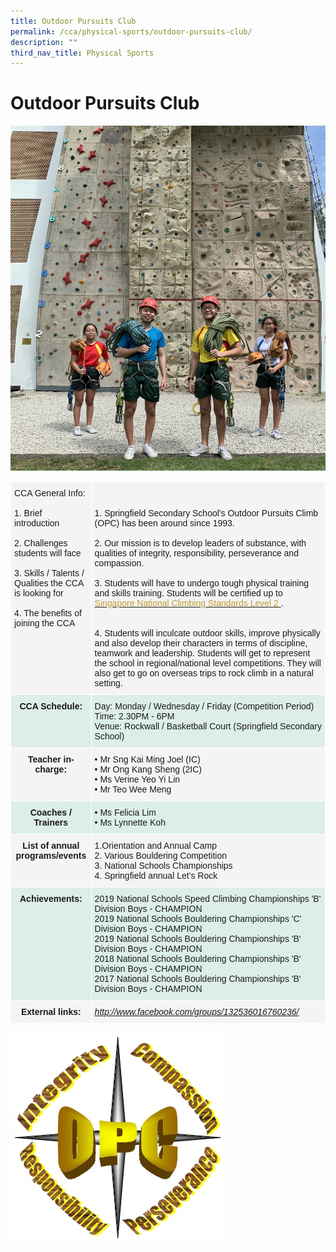 ```yaml
---
title: Outdoor Pursuits Club
permalink: /cca/physical-sports/outdoor-pursuits-club/
description: ""
third_nav_title: Physical Sports
---
```

# **Outdoor Pursuits Club**

![](/images/IMG_1743.jpg)

<table style="border-collapse:collapse;border-spacing:0" class="tg"><thead><tr><th style="background-color:#F4F4F4;border-color:#ffffff;border-style:solid;border-width:1px;font-family:Arial, sans-serif;font-size:14px;font-weight:normal;overflow:hidden;padding:10px 5px;text-align:left;vertical-align:top;word-break:normal"><span style="background-color:transparent">CCA General Info: </span><br><br><span style="background-color:transparent">1. Brief introduction </span><br><br><span style="background-color:transparent">2. Challenges students will face </span><br><br><span style="background-color:transparent">3. Skills / Talents / Qualities the CCA is looking for </span><br><br><span style="background-color:transparent">4. The benefits of joining the CCA </span><br></th><th style="background-color:#F4F4F4;border-color:#ffffff;border-style:solid;border-width:1px;font-family:Arial, sans-serif;font-size:14px;font-weight:normal;overflow:hidden;padding:10px 5px;text-align:left;vertical-align:top;word-break:normal"><br><br><span style="background-color:transparent">1. Springfield Secondary School's Outdoor Pursuits Climb (OPC) has been around since 1993. </span><br><br><span style="background-color:transparent">2. Our mission is to develop leaders of substance, with qualities of integrity, responsibility, perseverance and compassion. </span><br><br><span style="background-color:transparent">3. Students will have to undergo tough physical training and skills training. Students will be certified up to</span> <a href="http://www.smf.org.sg/pages/sncs-itc.html" target="_blank" rel="noopener noreferrer"><span style="color:#BE9B30;background-color:transparent">Singapore National Climbing Standards Level 2</span></a><a href="http://www.smf.org.sg/pages/sncs-itc.html" target="_blank" rel="noopener noreferrer"> </a><span style="background-color:transparent">. </span><br><br><br><span style="background-color:transparent">4. Students will inculcate outdoor skills, improve physically and also develop their characters in terms of discipline, teamwork and leadership. Students will get to represent the school in regional/national level competitions. They will also get to go on overseas trips to rock climb in a natural setting. </span><br></th></tr></thead><tbody><tr><td style="background-color:#DDEEE9;border-color:#ffffff;border-style:solid;border-width:1px;font-family:Arial, sans-serif;font-size:14px;font-weight:bold;overflow:hidden;padding:10px 5px;text-align:center;vertical-align:top;word-break:normal">CCA Schedule:<br></td><td style="background-color:#DDEEE9;border-color:#ffffff;border-style:solid;border-width:1px;font-family:Arial, sans-serif;font-size:14px;overflow:hidden;padding:10px 5px;text-align:left;vertical-align:top;word-break:normal">Day: Monday / Wednesday / Friday (Competition Period)<br>Time: 2.30PM - 6PM<br>Venue: Rockwall / Basketball Court (Springfield Secondary School)</td></tr><tr><td style="background-color:#F4F4F4;border-color:#ffffff;border-style:solid;border-width:1px;font-family:Arial, sans-serif;font-size:14px;font-weight:bold;overflow:hidden;padding:10px 5px;text-align:center;vertical-align:top;word-break:normal">Teacher in-charge:</td><td style="background-color:#F4F4F4;border-color:#ffffff;border-style:solid;border-width:1px;font-family:Arial, sans-serif;font-size:14px;overflow:hidden;padding:10px 5px;text-align:left;vertical-align:top;word-break:normal">• Mr Sng Kai Ming Joel (IC)<br>• Mr Ong Kang Sheng (2IC)<br>• Ms Verine Yeo Yi Lin<br>• Mr Teo Wee Meng</td></tr><tr><td style="background-color:#DDEEE9;border-color:#ffffff;border-style:solid;border-width:1px;font-family:Arial, sans-serif;font-size:14px;font-weight:bold;overflow:hidden;padding:10px 5px;text-align:center;vertical-align:top;word-break:normal">Coaches / Trainers<br></td><td style="background-color:#DDEEE9;border-color:#ffffff;border-style:solid;border-width:1px;font-family:Arial, sans-serif;font-size:14px;overflow:hidden;padding:10px 5px;text-align:left;vertical-align:top;word-break:normal">• Ms Felicia Lim             <br>• Ms Lynnette Koh</td></tr><tr><td style="background-color:#F4F4F4;border-color:#ffffff;border-style:solid;border-width:1px;font-family:Arial, sans-serif;font-size:14px;font-weight:bold;overflow:hidden;padding:10px 5px;text-align:center;vertical-align:top;word-break:normal">List of annual programs/events</td><td style="background-color:#F4F4F4;border-color:#ffffff;border-style:solid;border-width:1px;font-family:Arial, sans-serif;font-size:14px;overflow:hidden;padding:10px 5px;text-align:left;vertical-align:top;word-break:normal"><span style="background-color:transparent">1.Orientation and Annual Camp </span><br><span style="background-color:transparent">2. Various Bouldering Competition </span><br><span style="background-color:transparent">3. National Schools Championships </span><br><span style="background-color:transparent">4. Springfield annual Let’s Rock </span></td></tr><tr><td style="background-color:#DDEEE9;border-color:#ffffff;border-style:solid;border-width:1px;font-family:Arial, sans-serif;font-size:14px;font-weight:bold;overflow:hidden;padding:10px 5px;text-align:center;vertical-align:top;word-break:normal">Achievements:<br></td><td style="background-color:#DDEEE9;border-color:#ffffff;border-style:solid;border-width:1px;font-family:Arial, sans-serif;font-size:14px;overflow:hidden;padding:10px 5px;text-align:left;vertical-align:top;word-break:normal">2019 National Schools Speed Climbing Championships 'B' Division Boys - CHAMPION<br>2019 National Schools Bouldering Championships 'C' Division Boys - CHAMPION<br>2019 National Schools Bouldering Championships 'B' Division Boys - CHAMPION<br>2018 National Schools Bouldering Championships 'B' Division Boys - CHAMPION<br>2017 National Schools Bouldering Championships 'B' Division Boys - CHAMPION</td></tr><tr><td style="background-color:#F4F4F4;border-color:#ffffff;border-style:solid;border-width:1px;font-family:Arial, sans-serif;font-size:14px;font-weight:bold;overflow:hidden;padding:10px 5px;text-align:center;vertical-align:top;word-break:normal">External links:<br></td><td style="background-color:#F4F4F4;border-color:#ffffff;border-style:solid;border-width:1px;color:#00F;font-family:Arial, sans-serif;font-size:14px;font-style:italic;overflow:hidden;padding:10px 5px;text-align:left;text-decoration:underline;vertical-align:top;word-break:normal"><a href="http://www.facebook.com/groups/132536016760236/">http://www.facebook.com/groups/132536016760236/</a></td></tr></tbody></table>

![](/images/opc_logo(1).jpg)